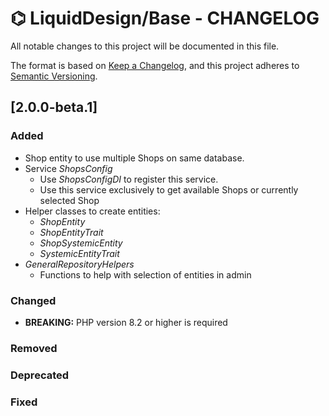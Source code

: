 # ⌬ LiquidDesign/Base - CHANGELOG

All notable changes to this project will be documented in this file.

The format is based on [Keep a Changelog](https://keepachangelog.com/en/1.0.0/),
and this project adheres to [Semantic Versioning](https://semver.org/spec/v2.0.0.html).

## [2.0.0-beta.1]

### Added

- Shop entity to use multiple Shops on same database.
- Service *ShopsConfig*
  - Use *ShopsConfigDI* to register this service. 
  - Use this service exclusively to get available Shops or currently selected Shop 
- Helper classes to create entities:
  - *ShopEntity*
  - *ShopEntityTrait*
  - *ShopSystemicEntity*
  - *SystemicEntityTrait*
- *GeneralRepositoryHelpers*
  - Functions to help with selection of entities in admin
### Changed

- **BREAKING:** PHP version 8.2 or higher is required

### Removed

### Deprecated

### Fixed